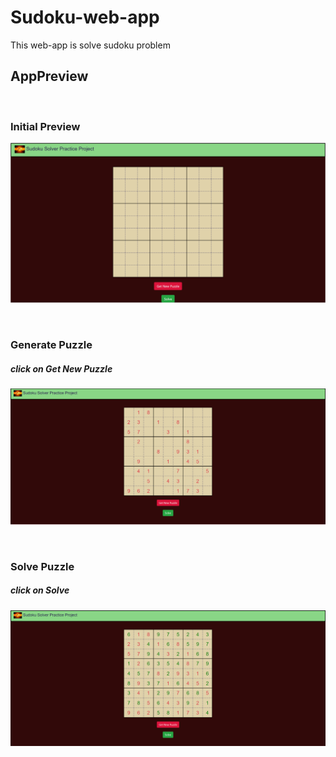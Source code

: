 # Sudoku-web-app
This web-app is solve sudoku problem

## AppPreview



<br>

### Initial Preview

<p align="center">
  <img src="SudukoWebApp/App_preview/initia preview.PNG" width="1000" alt="accessibility text">
</p>


<br>

### Generate Puzzle
##### click on Get New Puzzle
<p align="center">
  <img src="SudukoWebApp/App_preview/generate_puzzle.PNG" width="1000" alt="accessibility text">
</p>

<br>

### Solve Puzzle
##### click on Solve
<p align="center">
  <img src="SudukoWebApp/App_preview/solve_puzzle.png" width="1000" alt="accessibility text">
</p>
